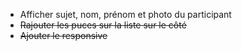 - Afficher sujet, nom, prénom et photo du participant
- ~~Rajouter les puces sur la liste sur le côté~~
- ~~Ajouter le responsive~~
